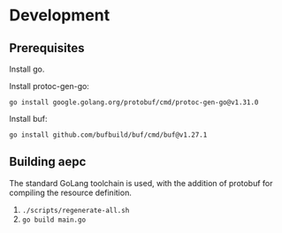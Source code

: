 # Development

## Prerequisites

Install go.

Install protoc-gen-go:

```
go install google.golang.org/protobuf/cmd/protoc-gen-go@v1.31.0
```

Install buf:

```
go install github.com/bufbuild/buf/cmd/buf@v1.27.1
```

## Building aepc

The standard GoLang toolchain is used, with the addition of protobuf for
compiling the resource definition.
1. `./scripts/regenerate-all.sh`
2. `go build main.go`